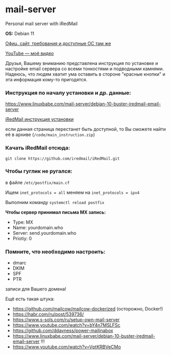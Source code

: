 # mail-server
Personal mail server with iRedMail

**OS:** Debian 11

[Офиц. сайт, требования и доступные ОС там же](https://iredmail.org/download.html)

[YouTube — моё видео](https://www.youtube.com/watch?v=qGdR1eag06Q)

Друзья, Вашему вниманию представлена инструкция по установке и настройке email сервера со всеми тонкостями и подводными камнями. Надеюсь, что людям хватит ума оставить в стороне "красные кнопки" и эта информация кому-то пригодятся.

### Инструкция по началу установки и др. данные:

https://www.linuxbabe.com/mail-server/debian-10-buster-iredmail-email-server

[iRedMail инструкция установки](https://docs.iredmail.org/install.iredmail.on.debian.ubuntu.html)

если данная страница перестанет быть доступной, то Вы сможете найти её в архиве (```/code/main_instruction.zip```)

### Качать iRedMail отсюда:

```git clone https://github.com/iredmail/iRedMail.git```

### Чтобы гуглик не ругался:

в файле ```/etc/postfix/main.cf```

Ищем ```inet_protocols = all``` меняем на ```inet_protocols = ipv4```

Выполним команду
```systemctl reload postfix```

**Чтобы сервер принимал письма MX запись:**
- Type: MX
- Name: yourdomain.who
- Server: send.yourdomain.who
- Priotiy: 0

### Помните, что необходимо настроить:
- dmarc
- DKIM
- SPF
- PTR

записи для Вашего домена!

Ещё есть такая штука:
 - https://github.com/mailcow/mailcow-dockerized (осторожно, Docker!)
 - https://habr.com/ru/post/539736/
 - https://www.s-sols.com/ru/setup-own-mail-server
 - https://www.youtube.com/watch?v=bY4n7MSLFSc
 - https://github.com/ddavness/power-mailinabox
 - https://www.linuxbabe.com/mail-server/debian-10-buster-iredmail-email-server !!!
 - https://www.youtube.com/watch?v=VptKRBVeCMo
